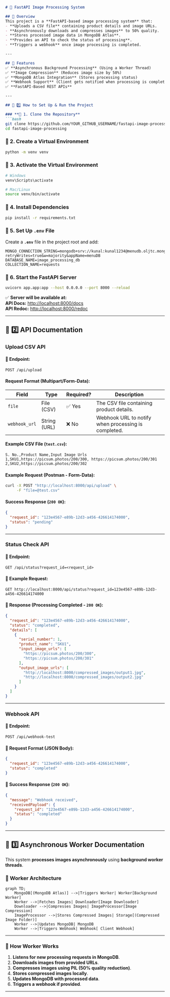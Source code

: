 
```md
# 🚀 FastAPI Image Processing System

## 📌 Overview
This project is a **FastAPI-based image processing system** that:
- **Uploads a CSV file** containing product details and image URLs.
- **Asynchronously downloads and compresses images** to 50% quality.
- **Stores processed image data in MongoDB Atlas**.
- **Provides an API to check the status of processing**.
- **Triggers a webhook** once image processing is completed.

---

## 📌 Features
✅ **Asynchronous Background Processing** (Using a Worker Thread)  
✅ **Image Compression** (Reduces image size by 50%)  
✅ **MongoDB Atlas Integration** (Stores processing status)  
✅ **Webhook Support** (Client gets notified when processing is complete)  
✅ **FastAPI-Based REST APIs**  

---

## 📌 1️⃣ How to Set Up & Run the Project

### **🔹 1. Clone the Repository**
```bash
git clone https://github.com/YOUR_GITHUB_USERNAME/fastapi-image-processing.git
cd fastapi-image-processing
```

### **🔹 2. Create a Virtual Environment**
```bash
python -m venv venv
```

### **🔹 3. Activate the Virtual Environment**
```bash
# Windows
venv\Scripts\activate

# Mac/Linux
source venv/bin/activate
```

### **🔹 4. Install Dependencies**
```bash
pip install -r requirements.txt
```

### **🔹 5. Set Up `.env` File**
Create a **`.env`** file in the project root and add:
```
MONGO_CONNECTION_STRING=mongodb+srv://kunal:kunal1234@menudb.oljtc.mongodb.net/?retryWrites=true&w=majority&appName=menuDB
DATABASE_NAME=image_processing_db
COLLECTION_NAME=requests

```

### **🔹 6. Start the FastAPI Server**
```bash
uvicorn app.app:app --host 0.0.0.0 --port 8000 --reload
```

✅ **Server will be available at:**  
**API Docs:** [http://localhost:8000/docs](http://localhost:8000/docs)  
**API Redoc:** [http://localhost:8000/redoc](http://localhost:8000/redoc)  

---

## 📌 2️⃣ API Documentation

### **Upload CSV API**
#### **📌 Endpoint:**
```http
POST /api/upload
```
#### **Request Format (Multipart/Form-Data):**
| Field       | Type       | Required? | Description |
|------------|-----------|-----------|-------------|
| `file`     | File (CSV) | ✅ Yes | The CSV file containing product details. |
| `webhook_url` | String (URL) | ❌ No  | Webhook URL to notify when processing is completed. |

#### **Example CSV File (`test.csv`):**
```csv
S. No.,Product Name,Input Image Urls
1,SKU1,https://picsum.photos/200/300, https://picsum.photos/200/301
2,SKU2,https://picsum.photos/200/302
```

#### **Example Request (Postman - Form-Data):**
```bash
curl -X POST "http://localhost:8000/api/upload" \
     -F "file=@test.csv"
```

#### **Success Response (`200 OK`):**
```json
{
  "request_id": "123e4567-e89b-12d3-a456-426614174000",
  "status": "pending"
}
```

---

### **Status Check API**
#### **📌 Endpoint:**
```http
GET /api/status?request_id=<request_id>
```

#### **📌 Example Request:**
```http
GET http://localhost:8000/api/status?request_id=123e4567-e89b-12d3-a456-426614174000
```

#### **📌 Response (Processing Completed - `200 OK`):**
```json
{
  "request_id": "123e4567-e89b-12d3-a456-426614174000",
  "status": "completed",
  "details": [
    {
      "serial_number": 1,
      "product_name": "SKU1",
      "input_image_urls": [
        "https://picsum.photos/200/300",
        "https://picsum.photos/200/301"
      ],
      "output_image_urls": [
        "http://localhost:8000/compressed_images/output1.jpg",
        "http://localhost:8000/compressed_images/output2.jpg"
      ]
    }
  ]
}
```

---

### **Webhook API**
#### **📌 Endpoint:**
```http
POST /api/webhook-test
```
#### **📌 Request Format (JSON Body):**
```json
{
  "request_id": "123e4567-e89b-12d3-a456-426614174000",
  "status": "completed"
}
```
#### **📌 Success Response (`200 OK`):**
```json
{
  "message": "Webhook received",
  "receivedPayload": {
    "request_id": "123e4567-e89b-12d3-a456-426614174000",
    "status": "completed"
  }
}
```

---

## 📌 3️⃣ Asynchronous Worker Documentation
This system **processes images asynchronously** using **background worker threads**.

### **🚀 Worker Architecture**
```mermaid
graph TD;
    MongoDB[(MongoDB Atlas)] -->|Triggers Worker| Worker[Background Worker]
    Worker -->|Fetches Images| Downloader[Image Downloader]
    Downloader -->|Compresses Images| ImageProcessor[Image Compression]
    ImageProcessor -->|Stores Compressed Images| Storage[(Compressed Image Folder)]
    Worker -->|Updates MongoDB| MongoDB
    Worker -->|Triggers Webhook| Webhook[ Client Webhook]
```

---

### **🚀 How Worker Works**
1. **Listens for new processing requests in MongoDB**.
2. **Downloads images from provided URLs**.
3. **Compresses images using PIL (50% quality reduction)**.
4. **Stores compressed images locally**.
5. **Updates MongoDB with processed data**.
6. **Triggers a webhook if provided**.

---
